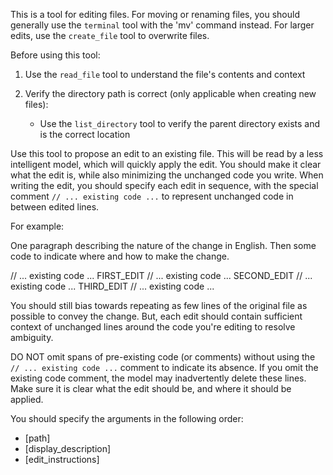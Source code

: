 This is a tool for editing files. For moving or renaming files, you should generally use the `terminal` tool with the 'mv' command instead. For larger edits, use the `create_file` tool to overwrite files.

Before using this tool:

1. Use the `read_file` tool to understand the file's contents and context

2. Verify the directory path is correct (only applicable when creating new files):
   - Use the `list_directory` tool to verify the parent directory exists and is the correct location

Use this tool to propose an edit to an existing file. This will be read by a less intelligent model, which will quickly apply the edit. You should make it clear what the edit is, while also minimizing the unchanged code you write. When writing the edit, you should specify each edit in sequence, with the special comment `// ... existing code ...` to represent unchanged code in between edited lines.

For example:

One paragraph describing the nature of the change in English. Then some code to indicate where and how to make the change.

// ... existing code ...
FIRST_EDIT
// ... existing code ...
SECOND_EDIT
// ... existing code ...
THIRD_EDIT
// ... existing code ...

You should still bias towards repeating as few lines of the original file as possible to convey the change. But, each edit should contain sufficient context of unchanged lines around the code you're editing to resolve ambiguity.

DO NOT omit spans of pre-existing code (or comments) without using the `// ... existing code ...` comment to indicate its absence. If you omit the existing code comment, the model may inadvertently delete these lines. Make sure it is clear what the edit should be, and where it should be applied.

You should specify the arguments in the following order:

- [path]
- [display_description]
- [edit_instructions]
